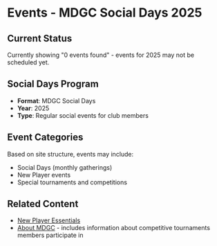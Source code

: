 # Events - MDGC Social Days 2025

## Current Status
Currently showing "0 events found" - events for 2025 may not be scheduled yet.

## Social Days Program
- **Format**: MDGC Social Days 
- **Year**: 2025
- **Type**: Regular social events for club members

## Event Categories
Based on site structure, events may include:
- Social Days (monthly gatherings)
- New Player events
- Special tournaments and competitions

## Related Content
- [New Player Essentials](../upcoming-events/new-player-essentials.md)
- [About MDGC](../about/index.md) - includes information about competitive tournaments members participate in